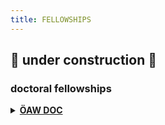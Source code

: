 ```yaml
---
title: FELLOWSHIPS
---
```

🚧  under construction  🚧
---

<h3>doctoral fellowships</h3>
<details><summary><b><a href="https://stipendien.oeaw.ac.at/stipendien/doc">ÖAW DOC</a></b></summary>
  <li>who is funded: doctoral students at AT uni; masters ≤2 years prior</li>
  <li>what is funded: 24-30-36 mo doctoral research</li>
  <li>funding level: 46.759 EUR</li>
  <li>application requirements: online form • cv • publications • advisor recommendation • commitment of host institution • research approvals • research abstract • research project exposé</li>
  <li>deadline: 5 Oct 2023</li>
  <li>themes: open</li>
  <details><summary><b><a href="https://stipendien.oeaw.ac.at/fileadmin/subsites/stipendien/pdf/calls/DOC_EU-Missionen_online_englisch.pdf">FZÖ DOC</a></b></summary>
      <li>this is a funding mechanism within the ÖAW DOC program that targets research in particular research themes of EU Horizon interest and ÖAW priority
      <li>application requirements: the EU or ÖAW theme must be clearly stated in the project proposal
      <li>themes • EU Horizon: adaptation to climate change, cancer, healthy oceans, green/smart cities, soil health & food
      <li>themes • ÖAW priority areas: aging, climate change, energy systems, empires & world orders, AI</li>
</details>
<br/>
<details><summary><b><a href="https://stipendien.oeaw.ac.at/stipendien/doc-team">ÖAW DOC-TEAM</a></b></summary>
  <li>who is funded: teams of 3-4 doctoral students from the humanities/cultural studies/social sciences and natural sciences/medicine/technology; masters ≤4 years prior or ≤30 years old
  <li>what is funded: interdisciplinary project; 36 mo project support; 6 mo research stay abroad
  <li>funding level: 46.759 EUR per person per year + travel, childcare, etc
  <li>application requirements: online form • cvs • publications • supervision outline • commitment of host institution(s) • research abstract • research project proposal
  <li>deadline: 31 Oct 2023
  <li>themes: social sciences+ </li>
</details>
<details><summary><h4><a href="https://www.ffg.at/en/ausschreibung/dissertantinnen2023">FFG industry-proximal dissertation</a></h4></summary>
  <li>who is funded: <i>for 2023</i>  female doctoral students; ≤2 applications per organization
  <li>what is funded: max of 50% total costs for 24-36 mo; direct costs in support of student
  <li>funding level: ≤110.000 EUR for the project
  <li>application requirements: student + advisor cvs + publications • project description • uni commitment • host organization financial docs
  <li>deadline: rolling basis Feb-Nov; extended to Feb 2024
  <li>themes: for 2023: energy transition, mobility transition or circular economy
</details>
<details><summary><h4><a href="https://stipendien.oeaw.ac.at/en/fellowships/loreal-austria">L'OREAL austria - PhD</a></h4></summary>
  <li>who is funded: female doctoral students; AT citizens or in AT ≥3 years; ≤3 years of PhD
  <li>what is funded: 8-12 mo research project in AT
  <li>funding level: 25.000 EUR
  <li>application requirements: online form • cv • publications • commitment of host institution • research approvals • research abstract • research project exposé • recommendation from advisor
  <li>deadline: 1 Feb 2024
  <li>themes: medicine, the natural sciences or mathematics</li>
</details>
<details><summary><h4><a href="https://www.sdw.org/das-bieten-wir/fuer-studierende/studienfoerderwerk-klaus-murmann/ueberblick.html">Studienförderwerk Klaus Murmann</a></h4></summary>
  <li>who is funded: doctoral students at uni in AT, DE, FR, CH, UK; C1 german level; ≤5 years of PhD
  <li>what is funded: 18-42 mo stipend + social benefit + childcare
  <li>funding level: 1450 EUR per mo \(and more\)
  <li>application requirements: in German  cv • uni justification • two recommendations • uni commitment • research abstract • research project exposé
  <li>deadline: 15 Jan 2024 • 17 Jul 2024
  <li>themes: interest to commercialize research projects/products; entreprenuership; start-ups</li>
</details>
<details><summary><h4><a href="https://asea-uninet.org/scholarships-grants/ernst-mach-grant-emg/">Ernst Mach Grants – ASEA-UNINET</a></h4></summary>
  <li>who is funded: doctoral students from ID, MY, TH, PH, VN; PhD in AT; ≤35 years
  <li>what is funded: 36 mo stipend + travel + housing allowance
  <li>funding level: 1250 EUR plus
  <li>application requirements: 
  <li>deadline: Mar
  <li>themes: open</li>
</details>
<br />
<p>more to come...<br />
<hr>
<h3>doctoral » postdoc transition fellowships</h3>
<details><summary><h4><a href="https://stipendien.oeaw.ac.at/stipendien/post-doctrack">ÖAW POST-DOCTRACK</a></h4></summary>
  <li>who is funded: doctoral students; will recieve their doctoral degree from an AT university within the next 6 months
  <li>what is funded: finish publications from PhD; postdoctoral research
  <li>funding level: 46.759 EUR
  <li>application requirements: 
  <li>deadline: 15 May + 15 Nov
  <li>themes: humanities, culture, social science</li>
</details>
<hr>
<h3>postdoc fellowships</h3>
<details><summary>[FWF ESPRIT](https://www.fwf.ac.at/foerdern/foerderportfolio/karrieren/esprit)</summary>
  <li>who is funded: postdocs; female postdocs; ≤ 5 years since PhD
  <li>what is funded: 36 mo salary + research budget; research at AT institution
  <li>funding level: salary: 84.430 EUR per year; project: 45.000-75.000 EUR
  <li>application requirements: online form • cv • publication list • mentoring plan • research project proposal • collaboration agreements
  <li>deadline: rolling deadline
  <li>themes: open</li>
</details>
<details><summary>[Humboldt Research Fellowship](https://www.humboldt-foundation.de/en/apply/sponsorship-programmes/humboldt-research-fellowship)</summary>
  <li>who is funded: published early-career researchers; ≤4 years postdoc; !DE
  <li>what is funded: 6-24 mo research stays in DE
  <li>funding level: 2670 EUR per month + travel, etc
  <li>application requirements: cv • publications • commitment from DE host institution • two recommendation letters
  <li>deadline: rolling application; decisions made Mar+Jul+Nov
  <li>themes: open </li>
</details>
<details><summary>[L'OREAL austria - postdoc](https://stipendien.oeaw.ac.at/en/fellowships/loreal-austria)</summary>
  <li>who is funded: female postdocs; AT citizens or in AT ≥3 years; ≤4 years since PhD
  <li>what is funded: 6-8 mo research project in AT
  <li>funding level: 25.000 EUR
  <li>application requirements: online form • cv • publications • commitment of host institution • research approvals • research abstract • research project exposé • recommendation from advisor
  <li>deadline: 1 Feb 2024
  <li>themes: medicine, the natural sciences or mathematics</li>
</details>
<details>
  <summary>[ÖAW APART-GSK](https://stipendien.oeaw.ac.at/en/fellowships/apart-gsk/apart-gsk-application)</summary>
  <li>who is funded: postdocs; ≤3 years since PhD
  <li>what is funded: research at AT univeristy (some time can be spent outside of AT)
  <li>funding level: 82.390 EUR
  <li>application requirements: online form • cv • 5 most important publications • letter of motivation • commitment from AT employer/uni • invitation from host institute (if applicable)  research approvals • research project abstract • research project description
  <li>deadline: 25 Mar 2024
  <li>themes: humanities, culture, social science</li>
</details>
<details>
  <summary>[ÖAW Max Kade Foundation New York](https://stipendien.oeaw.ac.at/stipendien/max-kade)</summary>
  <li>who is funded: scholars; ≤10 years since PhD; AT citizens or 3 of past 10 years in AT
  <li>what is funded: research stays in the US ≤ 12 mo
  <li>funding level: 56.500 USD
  <li>application requirements: online application form • cv • publication list • letter of motivation • commitment from AT employer/uni • invitation from US host institute • necessary research approvals (e.g. human subjects) • three recommendation letters • research project abstract • research project proposal
  <li>deadline: 1 Sep
  <li>themes: open</li>
</details>
<details>
  <summary>[The Royal Society Career Development Fellowship](https://royalsociety.org/grants-schemes-awards/grants/career-development-fellowship/)</summary>
  <li>who is funded: researchers from Black or Mixed Black African, Black Caribbean or other Black heritage backgrounds; ≤24 mo postdoc at start of fellowship
  <li>what is funded: research in the UK
  <li>funding level: 690.000 GBP over 4 years
  <li>application requirements: personal details • career summary • research proposal • financial details • necessary research approvals • two letters of recommendation (incl. head of dept)
  <li>deadline: 24 Jan 2024
  <li>themes: natural sciences / STEM</li>
</details>
<br />
<p>more to come...
<br/>
<hr>
  
<!--
#### postdoc » faculty transition fellowships
- [EU Horizon Marie SCurie Action Postdoctoral Fellowship]()
  - who is funded:
  - what is funded:
  - funding level:
  - application requirements:
  - deadline:
  - themes: open
- []FWF elise richter()
  - who is funded:
  - what is funded:
  - funding level:
  - application requirements:
  - deadline:
  - themes: 
- [FWF START]()
  - who is funded:
  - what is funded:
  - funding level:
  - application requirements:
  - deadline:
  - themes:
---
-->
:bee: Please send corrections or requests to Carrie -or- :robot: create a pull request
